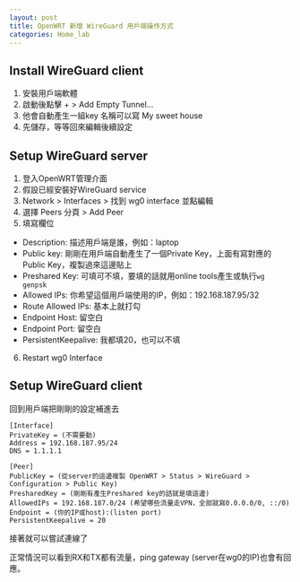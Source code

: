 ```yaml
---
layout: post
title: OpenWRT 新增 WireGuard 用戶端操作方式
categories: Home_lab
---
```


## Install WireGuard client

1. 安裝用戶端軟體
2. 啟動後點擊 + > Add Empty Tunnel...
3. 他會自動產生一組key 名稱可以寫 My sweet house
4. 先儲存，等等回來編輯後續設定

## Setup WireGuard server

1. 登入OpenWRT管理介面
2. 假設已經安裝好WireGuard service
3. Network > Interfaces > 找到 wg0 interface 並點編輯
4. 選擇 Peers 分頁 > Add Peer
5. 填寫欄位
  - Description: 描述用戶端是誰，例如：laptop
  - Public key: 剛剛在用戶端自動產生了一個Private Key，上面有寫對應的Public Key，複製過來這邊貼上
  - Preshared Key: 可填可不填，要填的話就用online tools產生或執行`wg genpsk`
  - Allowed IPs: 你希望這個用戶端使用的IP，例如：192.168.187.95/32
  - Route Allowed IPs: 基本上就打勾
  - Endpoint Host: 留空白
  - Endpoint Port: 留空白
  - PersistentKeepalive: 我都填20，也可以不填
6. Restart wg0 Interface

## Setup WireGuard client

回到用戶端把剛剛的設定補進去

```
[Interface]
PrivateKey = (不需要動)
Address = 192.168.187.95/24
DNS = 1.1.1.1

[Peer]
PublicKey = (從server的這邊複製 OpenWRT > Status > WireGuard > Configuration > Public Key)
PresharedKey = (剛剛有產生Preshared key的話就是填這邊)
AllowedIPs = 192.168.187.0/24 (希望哪些流量走VPN，全部就寫0.0.0.0/0, ::/0)
Endpoint = (你的IP或host):(listen port)
PersistentKeepalive = 20
```

接著就可以嘗試連線了

正常情況可以看到RX和TX都有流量，ping gateway (server在wg0的IP)也會有回應。
